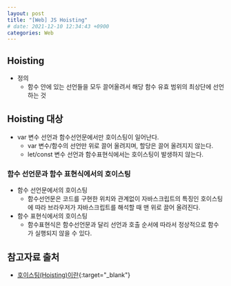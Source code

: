 ```yaml
---
layout: post
title: "[Web] JS Hoisting"
# date: 2021-12-10 12:34:43 +0900
categories: Web
---
```


## Hoisting
- 정의
  - 함수 안에 있는 선언들을 모두 끌어올려서 해당 함수 유효 범위의 최상단에 선언하는 것

## Hoisting 대상
- var 변수 선언과 함수선언문에서만 호이스팅이 일어난다.
  - var 변수/함수의 선언만 위로 끌어 올려지며, 할당은 끌어 올려지지 않는다.
  - let/const 변수 선언과 함수표현식에서는 호이스팅이 발생하지 않는다.
### 함수 선언문과 함수 표현식에서의 호이스팅
- 함수 선언문에서의 호이스팅
  - 함수선언문은 코드를 구현한 위치와 관계없이 자바스크립트의 특징인 호이스팅에 따라 브라우저가 자바스크립트를 해석할 때 맨 위로 끌어 올려진다.
- 함수 표현식에서의 호이스팅
  - 함수표현식은 함수선언문과 달리 선언과 호출 순서에 따라서 정상적으로 함수가 실행되지 않을 수 있다.

## 참고자료 출처
- [호이스팅(Hoisting)이란](https://gmlwjd9405.github.io/2019/04/22/javascript-hoisting.html){:target="\_blank"}
